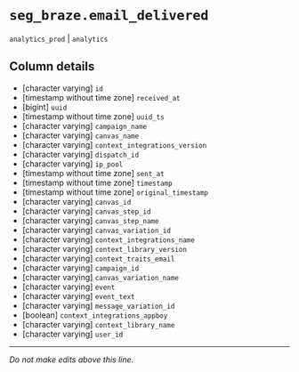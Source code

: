 # `seg_braze.email_delivered`
`analytics_prod` | `analytics`

## Column details
* [character varying] `id`
* [timestamp without time zone] `received_at`
* [bigint]    `uuid`
* [timestamp without time zone] `uuid_ts`
* [character varying] `campaign_name`
* [character varying] `canvas_name`
* [character varying] `context_integrations_version`
* [character varying] `dispatch_id`
* [character varying] `ip_pool`
* [timestamp without time zone] `sent_at`
* [timestamp without time zone] `timestamp`
* [timestamp without time zone] `original_timestamp`
* [character varying] `canvas_id`
* [character varying] `canvas_step_id`
* [character varying] `canvas_step_name`
* [character varying] `canvas_variation_id`
* [character varying] `context_integrations_name`
* [character varying] `context_library_version`
* [character varying] `context_traits_email`
* [character varying] `campaign_id`
* [character varying] `canvas_variation_name`
* [character varying] `event`
* [character varying] `event_text`
* [character varying] `message_variation_id`
* [boolean]   `context_integrations_appboy`
* [character varying] `context_library_name`
* [character varying] `user_id`

-------------------------------------------------------------------------------
*Do not make edits above this line.*
